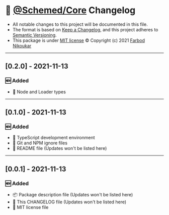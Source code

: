 # 📜 [@Schemed/Core](https://github.com/schemed-js/core) Changelog

-   All notable changes to this project will be documented in this file.
-   The format is based on [Keep a Changelog](https://keepachangelog.com/en/1.0.0/),
    and this project adheres to [Semantic Versioning](https://semver.org/spec/v2.0.0.html).
-   This package is under [MIT license](https://en.wikipedia.org/wiki/MIT_License) ©️ Copyright (c) 2021 [Farbod Nikoukar](https://github.com/farnik)

---

## [0.2.0] - 2021-11-13

### 🆕 Added

-   🔡 Node and Loader types

---

## [0.1.0] - 2021-11-13

### 🆕 Added

-   🔡 TypeScript development environment
-   🔡 Git and NPM ignore files
-   📄 README file (Updates won't be listed here)

---

## [0.0.1] - 2021-11-13

### 🆕 Added

-   📦 Package description file (Updates won't be listed here)
-   📄 This CHANGELOG file (Updates won't be listed here)
-   📄 MIT license file
